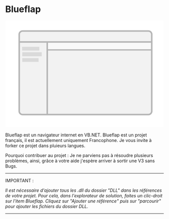 Blueflap
========

![Alt text](Images/Bluewindow.svg?raw=true  "logo_main")

Blueflap est un navigateur internet en VB.NET.
Blueflap est un projet français, il est actuellement uniquement Francophone. Je vous invite à forker ce projet dans pluieurs langues.

Pourquoi contribuer au projet :
Je ne parviens pas à résoudre plusieurs problèmes, ainsi, grâce à votre aide j'espère arriver à sortir une V3 sans Bugs.

-----------------

IMPORTANT :

_Il est nécessaire d'ajouter tous les .dll du dossier "DLL" dans les références de votre projet.
Pour cela, dans l'explorateur de solution, faites un clic-droit sur l'item Blueflap. Cliquez sur "Ajouter une référence" puis sur "parcourir" pour ajouter les fichiers du dossier DLL._

-----------------
